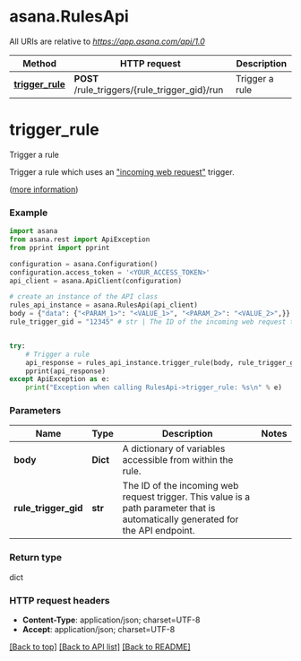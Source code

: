 # asana.RulesApi

All URIs are relative to *https://app.asana.com/api/1.0*

Method | HTTP request | Description
------------- | ------------- | -------------
[**trigger_rule**](RulesApi.md#trigger_rule) | **POST** /rule_triggers/{rule_trigger_gid}/run | Trigger a rule

# **trigger_rule**

Trigger a rule

Trigger a rule which uses an [\"incoming web request\"](/docs/incoming-web-requests) trigger.

([more information](https://developers.asana.com/reference/triggerrule))

### Example
```python
import asana
from asana.rest import ApiException
from pprint import pprint

configuration = asana.Configuration()
configuration.access_token = '<YOUR_ACCESS_TOKEN>'
api_client = asana.ApiClient(configuration)

# create an instance of the API class
rules_api_instance = asana.RulesApi(api_client)
body = {"data": {"<PARAM_1>": "<VALUE_1>", "<PARAM_2>": "<VALUE_2>",}} # dict | A dictionary of variables accessible from within the rule.
rule_trigger_gid = "12345" # str | The ID of the incoming web request trigger. This value is a path parameter that is automatically generated for the API endpoint.


try:
    # Trigger a rule
    api_response = rules_api_instance.trigger_rule(body, rule_trigger_gid)
    pprint(api_response)
except ApiException as e:
    print("Exception when calling RulesApi->trigger_rule: %s\n" % e)
```

### Parameters

Name | Type | Description  | Notes
------------- | ------------- | ------------- | -------------
 **body** | **Dict**| A dictionary of variables accessible from within the rule. | 
 **rule_trigger_gid** | **str**| The ID of the incoming web request trigger. This value is a path parameter that is automatically generated for the API endpoint. | 

### Return type

dict

### HTTP request headers

 - **Content-Type**: application/json; charset=UTF-8
 - **Accept**: application/json; charset=UTF-8

[[Back to top]](#) [[Back to API list]](../README.md#documentation-for-api-endpoints) [[Back to README]](../README.md)

